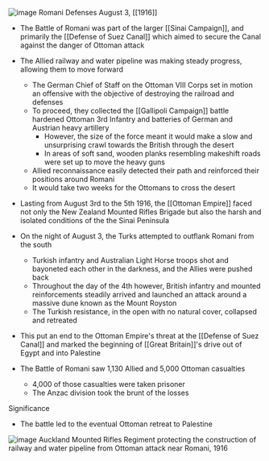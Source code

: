 
![image](https://upload.wikimedia.org/wikipedia/commons/9/96/Falls_map_9_Romani.jpeg)
Romani Defenses August 3, [[1916]]

- The Battle of Romani was part of the larger [[Sinai Campaign]], and primarily the [[Defense of Suez Canal]] which aimed to secure the Canal against the danger of Ottoman attack
- The Allied railway and water pipeline was making steady progress, allowing them to move forward
	- The German Chief of Staff on the Ottoman VIII Corps set in motion an offensive with the objective of destroying the railroad and defenses
	- To proceed, they collected the [[Gallipoli Campaign]] battle hardened Ottoman 3rd Infantry and batteries of German and Austrian heavy artillery
		- However, the size of the force meant it would make a slow and unsurprising crawl towards the British through the desert
		- In areas of soft sand, wooden planks resembling makeshift roads were set up to move the heavy guns
	- Allied reconnaissance easily detected their path and reinforced their positions around Romani
	- It would take two weeks for the Ottomans to cross the desert
- Lasting from August 3rd to the 5th 1916, the [[Ottoman Empire]] faced not only the New Zealand Mounted Rifles Brigade but also the harsh and isolated conditions of the the Sinai Peninsula
- On the night of August 3, the Turks attempted to outflank Romani from the south
	- Turkish infantry and Australian Light Horse troops shot and bayoneted each other in the darkness, and the Allies were pushed back
	- Throughout the day of the 4th however, British infantry and mounted reinforcements steadily arrived and launched an attack around a massive dune known as the Mount Royston
	- The Turkish resistance, in the open with no natural cover, collapsed and retreated
- This put an end to the Ottoman Empire's threat at the [[Defense of Suez Canal]] and marked the beginning of [[Great Britain]]'s drive out of Egypt and into Palestine

- The Battle of Romani saw 1,130 Allied and 5,000 Ottoman casualties
	- 4,000 of those casualties were taken prisoner
	- The Anzac division took the brunt of the losses

Significance
- The battle led to the eventual Ottoman retreat to Palestine

![image](https://www.armymuseum.co.nz/wp-content/uploads/2016/08/03/4th-august-1916-the-battle-of-romani/mounteds.jpg)
Auckland Mounted Rifles Regiment protecting the construction of railway and water pipeline from Ottoman attack near Romani, 1916